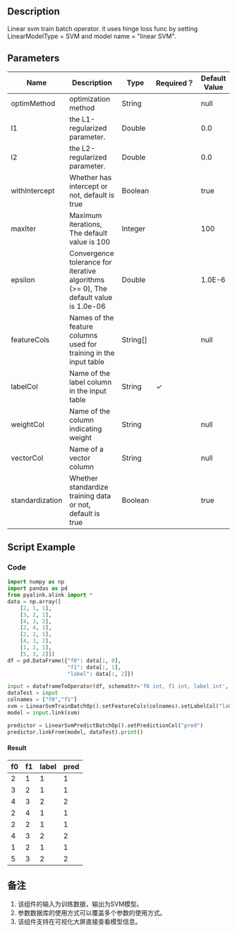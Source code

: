 ## Description
Linear svm train batch operator. it uses hinge loss func by setting LinearModelType = SVM and model name = "linear
 SVM".

## Parameters
| Name | Description | Type | Required？ | Default Value |
| --- | --- | --- | --- | --- |
| optimMethod | optimization method | String |  | null |
| l1 | the L1-regularized parameter. | Double |  | 0.0 |
| l2 | the L2-regularized parameter. | Double |  | 0.0 |
| withIntercept | Whether has intercept or not, default is true | Boolean |  | true |
| maxIter | Maximum iterations, The default value is 100 | Integer |  | 100 |
| epsilon | Convergence tolerance for iterative algorithms (>= 0), The default value is 1.0e-06 | Double |  | 1.0E-6 |
| featureCols | Names of the feature columns used for training in the input table | String[] |  | null |
| labelCol | Name of the label column in the input table | String | ✓ |  |
| weightCol | Name of the column indicating weight | String |  | null |
| vectorCol | Name of a vector column | String |  | null |
| standardization | Whether standardize training data or not, default is true | Boolean |  | true |

## Script Example
### Code
```python
import numpy as np
import pandas as pd
from pyalink.alink import *
data = np.array([
    [2, 1, 1],
    [3, 2, 1],
    [4, 3, 2],
    [2, 4, 1],
    [2, 2, 1],
    [4, 3, 2],
    [1, 2, 1],
    [5, 3, 2]])
df = pd.DataFrame({"f0": data[:, 0], 
                   "f1": data[:, 1],
                   "label": data[:, 2]})

input = dataframeToOperator(df, schemaStr='f0 int, f1 int, label int', op_type='batch')
dataTest = input
colnames = ["f0","f1"]
svm = LinearSvmTrainBatchOp().setFeatureCols(colnames).setLabelCol("label")
model = input.link(svm)

predictor = LinearSvmPredictBatchOp().setPredictionCol("pred")
predictor.linkFrom(model, dataTest).print()
```
#### Result
f0 | f1 | label | pred 
---|----|-------|-----
2|1|1|1
3|2|1|1
4|3|2|2
2|4|1|1
2|2|1|1
4|3|2|2
1|2|1|1
5|3|2|2



## 备注

1. 该组件的输入为训练数据，输出为SVM模型。
2. 参数数据库的使用方式可以覆盖多个参数的使用方式。
3. 该组件支持在可视化大屏直接查看模型信息。



